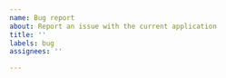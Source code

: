 ```yaml
---
name: Bug report
about: Report an issue with the current application
title: ''
labels: bug
assignees: ''

---
```



